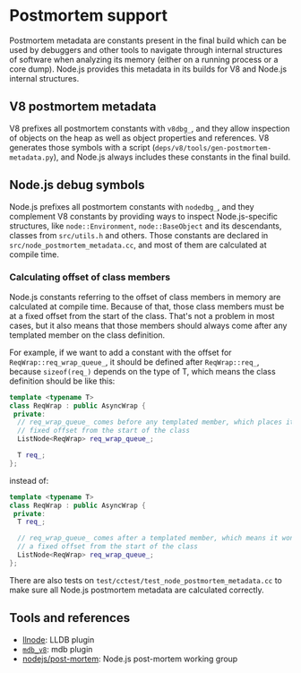 # Postmortem support

Postmortem metadata are constants present in the final build which can be used
by debuggers and other tools to navigate through internal structures of software
when analyzing its memory (either on a running process or a core dump). Node.js
provides this metadata in its builds for V8 and Node.js internal structures.

## V8 postmortem metadata

V8 prefixes all postmortem constants with `v8dbg_`, and they allow inspection of
objects on the heap as well as object properties and references. V8 generates
those symbols with a script (`deps/v8/tools/gen-postmortem-metadata.py`), and
Node.js always includes these constants in the final build.

## Node.js debug symbols

Node.js prefixes all postmortem constants with `nodedbg_`, and they complement
V8 constants by providing ways to inspect Node.js-specific structures, like
`node::Environment`, `node::BaseObject` and its descendants, classes from
`src/utils.h` and others. Those constants are declared in
`src/node_postmortem_metadata.cc`, and most of them are calculated at compile
time.

### Calculating offset of class members

Node.js constants referring to the offset of class members in memory
are calculated at compile time.
Because of that, those class members must be at a fixed offset
from the start of the class. That's not a problem in most cases, but it also
means that those members should always come after any templated member on the
class definition.

For example, if we want to add a constant with the offset for
`ReqWrap::req_wrap_queue_`, it should be defined after `ReqWrap::req_`, because
`sizeof(req_)` depends on the type of T, which means the class definition should
be like this:

```cpp
template <typename T>
class ReqWrap : public AsyncWrap {
 private:
  // req_wrap_queue_ comes before any templated member, which places it in a
  // fixed offset from the start of the class
  ListNode<ReqWrap> req_wrap_queue_;

  T req_;
};
```

instead of:

```cpp
template <typename T>
class ReqWrap : public AsyncWrap {
 private:
  T req_;

  // req_wrap_queue_ comes after a templated member, which means it won't be in
  // a fixed offset from the start of the class
  ListNode<ReqWrap> req_wrap_queue_;
};
```

There are also tests on `test/cctest/test_node_postmortem_metadata.cc` to make
sure all Node.js postmortem metadata are calculated correctly.

## Tools and references

* [llnode](https://github.com/nodejs/llnode): LLDB plugin
* [`mdb_v8`](https://github.com/joyent/mdb\_v8): mdb plugin
* [nodejs/post-mortem](https://github.com/nodejs/post-mortem): Node.js
  post-mortem working group
